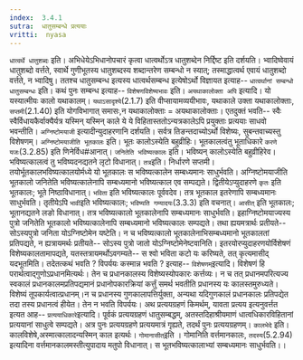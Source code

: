 ```yaml
---
index:  3.4.1
sutra:  धातुसम्बन्धे प्रत्ययाः
vritti:  nyasa
---
```


`धात्वर्थे धातुशब्दः` इति। अभिधेयेऽभिधानोपचारं कृत्वा धात्वर्थोऽत्र धातुशब्देन निर्द्दिष्ट इति दर्शयति। भ्वादिष्वेवायं धातुशब्दो वर्त्तते, स्वार्थे गुणीभूतस्य धातुशब्दस्य शब्दान्तरेण सम्बन्धो न स्यात्; तस्माद्धात्वर्थ एवायं धातुशब्दो वर्त्तते, न भ्वादिषु। ततश्च धातुसम्बन्ध इत्यस्य धात्वर्थसम्बन्ध इत्येषोऽर्थो विज्ञायत इत्याह-- `धात्वर्थानां सम्बन्धो धातुसम्बन्धः` इति। कथं पुनः सम्बन्ध इत्याह-- `विशेषणविशेष्यभावः` इति। `अयथाकालोक्ता अपि` इत्यादि। यो यस्यात्मीयः कालो यथाकालम्। `यथाऽसादृश्ये`(2.1.7) इति वीप्सायामव्ययीभावः, यथाकाले उक्ता यथाकालोक्ताः, `सप्तमी`(2.1.40) इति योगविभागात् समासः,न यथाकालोक्ताः = अयथाकालोक्ताः। एतदुक्तं भवति-- स्वैः स्वैर्विधायकैर्वाक्यैर्यत्र यस्मिन् यस्मिन् काले ये ये विहितास्ततोऽन्यत्रकालेऽपि प्रयुक्ताः प्रत्ययाः साधवो भवन्तीति। `अग्निष्टोमयाजी` इत्यादीन्युदाहरणानि दर्शयति। सर्वत्र तिङन्तदाच्योऽर्थो विशेष्यः, सुबन्तवाच्यस्तु विशेषणम्। `अग्निष्टोमयाजीति भूतकालः` इति। भूतः कालोऽस्येति बहुव्रीहिः। भूतकालत्वंतु भूताधिकारे `करणे यजः`(3.2.85) इति णिनेर्विध#आनात्। `जनितेति भविष्यत्कालः` इति। भविष्यन् कालोऽस्येति बहुव्रीहिरेव। भविष्यत्कालत्वं तु भविष्यदनद्यतने लृटो विधानात्। `तत्र`इति। निर्धारणे सप्तमी। तयोर्भूतकालभविष्यत्कालयोर्मध्ये यो भूतकालः स भविष्यत्कालेन सम्बध्यमानः साधुर्भवति। अग्निष्टोमयाजीति भूतकालो जनितेति भविष्यत्कालेनापि सम्बध्यमानो भविष्यत्काल एव सम्पद्यते। द्वितीयेऽप्युदाहरणे `कृतः` इति भूतकालः; भूते निष्ठाविधानात्। `भविता` इति भविष्यत्कालः पूर्ववदेव। तत्र भूतकाल इतरेणापि सम्बध्यमानः साधुर्भवति। तृतीयेऽपि `भावी`इति भविष्यत्कालः; `भविष्यति गम्यादयः`(3.3.3) इति वचनात्। `आसीत्` इति भूतकालः; भूतानद्यतने लङो विधानात्। तत्र भविष्यत्कालो भूतकालेनापि सम्बध्यमानः साधुर्भवति।
इहाग्निष्टोमयाज्यस्य पुत्रो जनितेति भूतकालो भविष्यत्कालेनापि सम्बध्यमानो भविष्यत्कालः सम्पद्यते। तथा ह्ययमत्रार्थः प्रतीयते-- सोऽस्यपुत्रो जनिता योऽग्निष्टोमेन यष्टेति। न च भविष्यत्कालो भूतकालेनाभिसम्बध्यमानो भूतकालतां प्रतिपद्यते, न ह्यत्रायमर्थः प्रतीयते-- सोऽस्य पुत्रो जातो योऽग्निष्टोमेनेष्टवानिति। इतरयोरप्युदाहरणयोर्विशेषणं विशेष्यकालतामापद्यते, यतस्तत्रायमर्थोऽवगम्यते-- स श्वो भविता कटो यः करिष्यते, तत् कृत्यमासीद् यदभूतमिति। तदेतत्कथं भवति ? विपर्ययः कस्मान्न भवति ? इत्याह-- `विशेषणम्`इत्यादि। विशेषणं हि परार्थत्वाद्गुणोऽप्रधानमित्यर्थः। तेन च प्रधानकालस्य विशेष्यस्योपकारः कर्त्तव्यः। न च तत् प्रधानमपरित्यज्य स्वकालं प्रधानकालमप्रतिपद्यमानं प्रधानोपकारक्रियां कर्त्तुं समर्थ भवतीति प्रधानस्य यः कालस्तमुरुध्यते। विशेष्यं तूपकार्यत्वात्प्रधानम्।न च प्रधानस्य गुणकालापत्तिर्युक्ता, अन्यथा यदिगुणकालं प्रधानकालः प्रतिपद्येत तदा तस्य प्रधानत्वं हीयेत। तेन न भवति विपर्ययः।
अथ प्रत्ययग्रहणं किमर्थम्, यावता प्रत्यय इत्यनुवर्त्तत इत्यत आह-- `प्रत्ययाधिकारे`इत्यादि। पूर्वकं प्रत्ययग्रहणं धातुसम्बद्धम्, अतस्तदिहाश्रीयमाणं धात्वधिकारविहितानां प्रत्ययानां साधुत्वे सम्पद्यते। अत्र पुनः प्रत्ययग्रहणे प्रत्ययमात्रं गृह्यते, तदर्थं पुनः प्रत्ययग्रहणम्। `कालभेदे` इति। कालविशेषे,अस्मात्कालादन्यस्मिन् काल इत्यर्थः। `गोमानासीत्`इति । गोमानिति वर्त्तमानकालः, `तदस्य`(5.2.94) इत्यादिना वर्त्तमानकालमस्तीत्युपादाय मतुपो विधानात्। स भूतभविष्यत्कालाभ्यां सम्बध्यमानः साधुर्भवति।।

